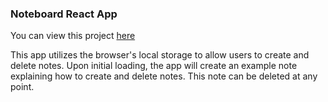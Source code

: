 ### Noteboard React App

You can view this project [here](https://dallasvaughn.github.io/noteboard)

This app utilizes the browser's local storage to allow users to create and delete notes. Upon initial loading, the app will create an example note explaining how to create and delete notes. This note can be deleted at any point.

